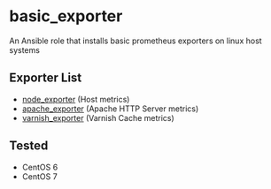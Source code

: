 # basic_exporter

An Ansible role that installs basic prometheus exporters on linux host systems

## Exporter List
* [node_exporter](https://github.com/prometheus/node_exporter) (Host metrics)
* [apache_exporter](https://github.com/Lusitaniae/apache_exporter) (Apache HTTP Server metrics)
* [varnish_exporter](https://github.com/jonnenauha/prometheus_varnish_exporter) (Varnish Cache metrics)

## Tested
* CentOS 6
* CentOS 7
